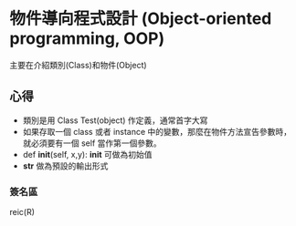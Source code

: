 # 物件導向程式設計 (Object-oriented programming, OOP)

主要在介紹類別(Class)和物件(Object)

## 心得

* 類別是用 Class Test(object) 作定義，通常首字大寫
* 如果存取一個 class 或者 instance 中的變數，那麼在物件方法宣告參數時，就必須要有一個 self 當作第一個參數。
* def **init**(self, x,y): **init** 可做為初始值
* **str** 做為預設的輸出形式

### 簽名區

reic(R)